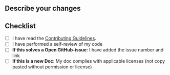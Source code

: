 <!--
Thank you for sending the Pull request! We appreciate you spending the time to work on changes.
-->

## Describe your changes

<!-- Help us understand your motivation by explaining why you decided to make this change. Does this fix a bug? Does it close an issue? Is it a new Doc? -->
<!-- If applicable, please also add the ID and link of the GitHub issue you are solving with this pull request. -->

## Checklist

- [ ] I have read the [Contributing Guidelines](https://github.com/Datenschmutz/docs/blob/main/CONTRIBUTING.md).
- [ ] I have performed a self-review of my code
- [ ] **If this solves a Open GitHub-issue**: I have added the issue number and link
- [ ] **If this is a new Doc**: My doc complies with applicable licenses (not copy pasted without permission or license)
